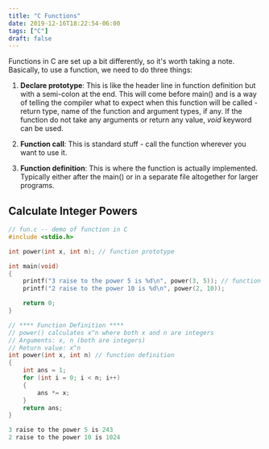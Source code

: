 ```yaml
---
title: "C Functions"
date: 2019-12-16T18:22:54-06:00
tags: ["C"]
draft: false
---
```

Functions in C are set up a bit differently, so it's
worth taking a note. Basically, to use a function, we need to do three things:

1. **Declare prototype**: This is like the header line in function definition but
   with a semi-colon at the end. This will come before main() and is a way of
telling the compiler what to expect when this function will be called - return
type, name of the function and argument types, if any. If the function do not
take any arguments or return any value, *void* keyword can be used.

2. **Function call**: This is standard stuff - call the function wherever you want
   to use it. 

3. **Function definition**: This is where the function is actually implemented.
   Typically either after the main() or in a separate file altogether for larger
programs.

## Calculate Integer Powers

```c
// fun.c -- demo of function in C
#include <stdio.h>

int power(int x, int n); // function prototype

int main(void)
{
    printf("3 raise to the power 5 is %d\n", power(3, 5)); // function call
    printf("2 raise to the power 10 is %d\n", power(2, 10)); 

    return 0;
}

// **** Function Definition ****
// power() calculates x^n where both x and n are integers
// Arguments: x, n (both are integers)
// Return value: x^n
int power(int x, int n) // function definition
{
    int ans = 1;
    for (int i = 0; i < n; i++)
    {
        ans *= x;
    }
    return ans;
}


```
```c
3 raise to the power 5 is 243
2 raise to the power 10 is 1024
```
